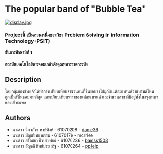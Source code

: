 # The popular band of "Bubble Tea"
[![display.jpg](https://i.postimg.cc/h4QHLDn8/display.jpg)](https://postimg.cc/V51G1cd5)

### Projectนี้ เป็นส่วนหนึ่งของวิชา Problem Solving in Information Technology (PSIT)
#### ชั้นการศึกษาปีที่ 1
#### สถาบันเทคโนโลยีพระจอมเกล้าเจ้าคุณทหารลาดกระบัง



## Description
<p>โดยกลุ่มของข้าพเจ้าได้ทำการเปรียบเทียบจำนวนคนที่ชื่นชอบชาไข่มุกในแต่ละแบรนด์ว่าแบรนด์ไหนถูกเป็นที่ชื่นชอบมากที่สุด และเปรียบเทียบราคาของแต่ละแบรนด์ และจำนวนสาขาที่มีอยู่ทั้งในกรุงเทพฯและปริทณฑล</p>

## Authors
* นางสาว วิภวภัทร หงษ์สิงห์ - 61070208 - [dame36](https://github.com/dame36)
* นางสาว มัญชรี ทยาธรรม - 61070176 - [mcrrlee](https://github.com/mcrrlee)
* นางสาว สรัลชนา ยิ้วประพันธ์ - 61070236 - [bamss1503](https://github.com/bamss1503)
* นางสาว อัญชลี ทิพย์ประเสริฐ - 61070264 - [ppllelp](https://github.com/ppllelp)

